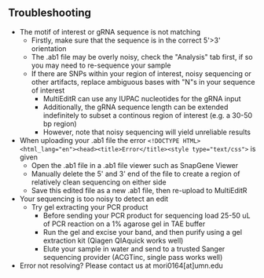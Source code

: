 ## Troubleshooting

* The motif of interest or gRNA sequence is not matching
	+ Firstly, make sure that the sequence is in the correct 5'>3' orientation
	+ The .ab1 file may be overly noisy, check the "Analysis" tab first, if so you may need to re-sequence your sample
	+ If there are SNPs within your region of interest, noisy sequencing or other artifacts, replace ambiguous bases with "N"s in your sequence of interest
		- MultiEditR can use any IUPAC nucleotides for the gRNA input
		- Additionally, the gRNA sequence length can be extended indefinitely to subset a continous region of interest (e.g. a 30-50 bp region)
		- However, note that noisy sequencing will yield unreliable results
* When uploading your .ab1 file the error `<!DOCTYPE HTML><html_lang="en"><head><title>Error</title><style type="text/css">` is given
	+ Open the .ab1 file in a .ab1 file viewer such as SnapGene Viewer
	+ Manually delete the 5' and 3' end of the file to create a region of relatively clean sequencing on either side
	+ Save this edited file as a new .ab1 file, then re-upload to MultiEditR
* Your sequencing is too noisy to detect an edit
	+ Try gel extracting your PCR product
		- Before sending your PCR product for sequencing load 25-50 uL of PCR reaction on a 1% agarose gel in TAE buffer
		- Run the gel and excise your band, and then purify using a gel extraction kit (Qiagen QIAquick works well)
		- Elute your sample in water and send to a trusted Sanger sequencing provider (ACGTinc, single pass works well)
* Error not resolving? Please contact us at mori0164[at]umn.edu
